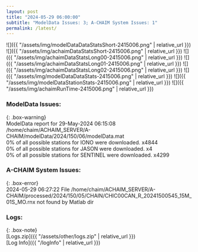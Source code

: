 ```yaml
---
layout: post
title: "2024-05-29 06:00:00"
subtitle: "ModelData Issues: 3; A-CHAIM System Issues: 1"
permalink: /latest/
---
```


![]({{ "/assets/img/modelDataDataStatsShort-2415006.png" | relative_url }})
![]({{ "/assets/img/achaimDataStatsShort-2415006.png" | relative_url }})
![]({{ "/assets/img/achaimDataStatsLong00-2415006.png" | relative_url }})
![]({{ "/assets/img/achaimDataStatsLong01-2415006.png" | relative_url }})
![]({{ "/assets/img/achaimDataStatsLong02-2415006.png" | relative_url }})
![]({{ "/assets/img/modelDataDataStats-2415006.png" | relative_url }})
![]({{ "/assets/img/modelDataStationStats-2415006.png" | relative_url }})
![]({{ "/assets/img/achaimRunTime-2415006.png" | relative_url }})


### ModelData Issues:  
  
{: .box-warning}  
 ModelData report for 29-May-2024 06:15:08   
 /home/chaim/ACHAIM_SERVER/A-CHAIM/modelData/2024/150/06/modelData.mat   
 0% of all possible stations for IONO were downloaded. x4844   
 0% of all possible stations for JASON were downloaded. x4   
 0% of all possible stations for SENTINEL were downloaded. x4299   
  
### A-CHAIM System Issues:  
  
{: .box-error}  
2024-05-29 06:27:22 File /home/chaim/ACHAIM_SERVER/A-CHAIM/processed/2024/150/05/CHAIN/CHIC00CAN_R_20241500545_15M_01S_MO.rnx not found by Matlab dir  

### Logs:  
  
{: .box-note}  
[Logs.zip]({{ "/assets/other/logs.zip" | relative_url }})  
[Log Info]({{ "/logInfo" | relative_url }})  
